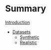 # Summary

[Introduction](./intro.md)

- [Datasets](./datasets/intro.md)
  - [Synthetic](./datasets/synthetic.md)
  - [Realistic](./datasets/realistic.md)
